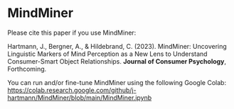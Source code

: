 # MindMiner

Please cite this paper if you use MindMiner:

Hartmann, J., Bergner, A., & Hildebrand, C. (2023). MindMiner: Uncovering Linguistic Markers of Mind Perception as a New Lens to Understand Consumer-Smart Object Relationships. **Journal of Consumer Psychology**, Forthcoming.

You can run and/or fine-tune MindMiner using the following Google Colab: https://colab.research.google.com/github/j-hartmann/MindMiner/blob/main/MindMiner.ipynb
